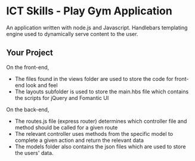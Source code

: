 # ICT Skills - Play Gym Application

An application written with node.js and Javascript. Handlebars templating engine used to dynamically serve content to the user.


## Your Project

On the front-end,

- The files found in the views folder are used to store the code for front-end look and feel
- The layouts subfolder is used to store the main.hbs file which contains the scripts for jQuery and Fomantic UI

On the back-end,

- The routes.js file (express router) determines which controller file and method should be called for a given route
- The relevant controller uses methods from the specific model to complete a given action and return the relevant data
- The models folder also contains the json files which are used to store the users' data.

